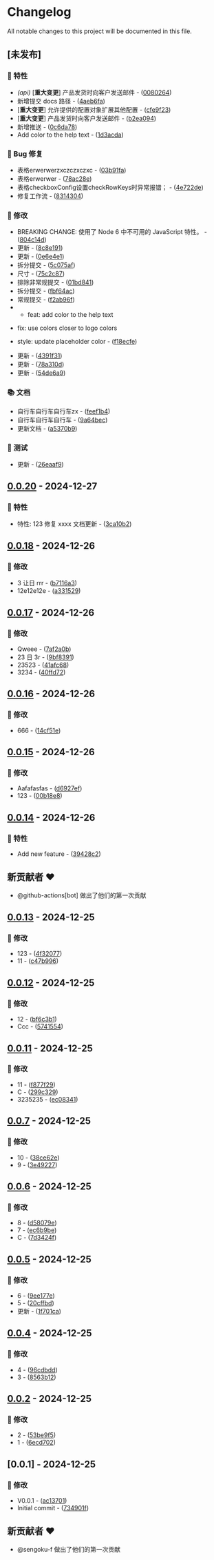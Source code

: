 # Changelog

All notable changes to this project will be documented in this file.

## [未发布]

### 🚀 特性

- *(api)* [**重大变更**] 产品发货时向客户发送邮件 - ([0080264](https://github.com/sengoku-f/auto-release-changelog/commit/0080264687af9b7fdf7ffc46f55e1ac9fb665b19))
- 新增提交 docs 路径 - ([4aeb6fa](https://github.com/sengoku-f/auto-release-changelog/commit/4aeb6fa8839930a5f7794a3502d02598c71396a0))
- [**重大变更**] 允许提供的配置对象扩展其他配置 - ([cfe9f23](https://github.com/sengoku-f/auto-release-changelog/commit/cfe9f23bd080ee38e24ecf9bbcaf5f1e130d72c0))
- [**重大变更**] 产品发货时向客户发送邮件 - ([b2ea094](https://github.com/sengoku-f/auto-release-changelog/commit/b2ea094cca9f59db0390776650f8199891566c27))
- 新增推送 - ([0c6da78](https://github.com/sengoku-f/auto-release-changelog/commit/0c6da78b208e4c87dccd74c29b197a00085a8bce))
- Add color to the help text - ([1d3acda](https://github.com/sengoku-f/auto-release-changelog/commit/1d3acda8b4adf4daaf2bbd9270fd247178f09fbb))

### 🐛 Bug 修复

- 表格erwerwerzxczczxczxc - ([03b91fa](https://github.com/sengoku-f/auto-release-changelog/commit/03b91fa9ee98d27098db32887dd47d670e271fc6))
- 表格erwerwer - ([78ac28e](https://github.com/sengoku-f/auto-release-changelog/commit/78ac28e0d1d8a47498d984f5a69bc01020c5d4f6))
- 表格checkboxConfig设置checkRowKeys时异常报错； - ([4e722de](https://github.com/sengoku-f/auto-release-changelog/commit/4e722de1888e9cefa5e4a2278d919499a60bcd26))
- 修复工作流 - ([8314304](https://github.com/sengoku-f/auto-release-changelog/commit/83143042ebb87ea3d1cddefd0957a54b58189176))

### 💼 修改

- BREAKING CHANGE: 使用了 Node 6 中不可用的 JavaScript 特性。 - ([804c14d](https://github.com/sengoku-f/auto-release-changelog/commit/804c14d537bf0a6f858265c13b5736ee24c4f8ce))
- 更新 - ([8c8e191](https://github.com/sengoku-f/auto-release-changelog/commit/8c8e191fb68c746780fb5793d617acd79070cc4d))
- 更新 - ([0e6e4e1](https://github.com/sengoku-f/auto-release-changelog/commit/0e6e4e1329020753e2226914dce46ff639dea638))
- 拆分提交 - ([5c075af](https://github.com/sengoku-f/auto-release-changelog/commit/5c075af2b98b1cb539cf7fab8547b1db0facd8ed))
- 尺寸 - ([75c2c87](https://github.com/sengoku-f/auto-release-changelog/commit/75c2c87727ac32ed6025831399279bcdd4c8400f))
- 排除非常规提交 - ([01bd841](https://github.com/sengoku-f/auto-release-changelog/commit/01bd841e85b5262205172e8c1e14a14754b996f7))
- 拆分提交 - ([fbf64ac](https://github.com/sengoku-f/auto-release-changelog/commit/fbf64ac8023c21934923424059182ca47a9756d3))
- 常规提交 - ([f2ab96f](https://github.com/sengoku-f/auto-release-changelog/commit/f2ab96fb46d60b3a35580b2c833de73983183ff1))
- * feat: add color to the help text

* fix: use colors closer to logo colors

* style: update placeholder color - ([f18ecfe](https://github.com/sengoku-f/auto-release-changelog/commit/f18ecfe1d1a1f72b9bb4e10735ee8b21387f2aa6))
- 更新 - ([4391f31](https://github.com/sengoku-f/auto-release-changelog/commit/4391f3154179bbaa06af11d3f9daa74c048c4e1e))
- 更新 - ([78a310d](https://github.com/sengoku-f/auto-release-changelog/commit/78a310d925254f4c1fd4fd3bc265f2f8fb072e57))
- 更新 - ([54de6a9](https://github.com/sengoku-f/auto-release-changelog/commit/54de6a9415a96ef26265a3e024e2536a58585966))

### 📚 文档

- 自行车自行车自行车zx - ([feef1b4](https://github.com/sengoku-f/auto-release-changelog/commit/feef1b4f2f792196a34e1675a64f59238f453604))
- 自行车自行车自行车 - ([9a64bec](https://github.com/sengoku-f/auto-release-changelog/commit/9a64bec2cd26e7678bb127cf0377d36dcd60d5e6))
- 更新文档 - ([a5370b9](https://github.com/sengoku-f/auto-release-changelog/commit/a5370b9345bf5714644c86bef451100f4cdec888))

### 🧪 测试

- 更新 - ([26eaaf9](https://github.com/sengoku-f/auto-release-changelog/commit/26eaaf9331fc61380b6b0190f8aee5d3b6186d96))

## [0.0.20](https://github.com/sengoku-f/auto-release-changelog/compare/v0.0.19..v0.0.20) - 2024-12-27

### 🚀 特性

- 特性: 123
修复 xxxx
文档更新 - ([3ca10b2](https://github.com/sengoku-f/auto-release-changelog/commit/3ca10b2bd9bcadf662f8d1d07785e65a05c00e56))

## [0.0.18](https://github.com/sengoku-f/auto-release-changelog/compare/v0.0.17..v0.0.18) - 2024-12-26

### 💼 修改

- 3 让日 rrr - ([b7116a3](https://github.com/sengoku-f/auto-release-changelog/commit/b7116a3c52a00ec417e364d57bea8f1237e0f720))
- 12e12e12e - ([a331529](https://github.com/sengoku-f/auto-release-changelog/commit/a33152998e02e949cf652c7bd947e52914f3f124))

## [0.0.17](https://github.com/sengoku-f/auto-release-changelog/compare/v0.0.16..v0.0.17) - 2024-12-26

### 💼 修改

- Qweee - ([7af2a0b](https://github.com/sengoku-f/auto-release-changelog/commit/7af2a0bc03f36dac52a3f71e1886281181769874))
- 23 日 3r - ([9bf8391](https://github.com/sengoku-f/auto-release-changelog/commit/9bf8391ac769c2c21b4cede83962f4bb10a07b15))
- 23523 - ([41afc68](https://github.com/sengoku-f/auto-release-changelog/commit/41afc682d85a995e55178a81f2dd0e2f75787839))
- 3234 - ([40ffd72](https://github.com/sengoku-f/auto-release-changelog/commit/40ffd726bce98209a2a797a5a4e37e3924fd0868))

## [0.0.16](https://github.com/sengoku-f/auto-release-changelog/compare/v0.0.15..v0.0.16) - 2024-12-26

### 💼 修改

- 666 - ([14cf51e](https://github.com/sengoku-f/auto-release-changelog/commit/14cf51e743eaa4475db2181d85731faefeb07edd))

## [0.0.15](https://github.com/sengoku-f/auto-release-changelog/compare/v0.0.14..v0.0.15) - 2024-12-26

### 💼 修改

- Aafafasfas - ([d6927ef](https://github.com/sengoku-f/auto-release-changelog/commit/d6927efaefdaeb4ec3644e03b8e57c6302775219))
- 123 - ([00b18e8](https://github.com/sengoku-f/auto-release-changelog/commit/00b18e8693ca18a744d1ffc5fe4fd3257c75dd06))

## [0.0.14](https://github.com/sengoku-f/auto-release-changelog/compare/v0.0.13..v0.0.14) - 2024-12-26

### 🚀 特性

- Add new feature - ([39428c2](https://github.com/sengoku-f/auto-release-changelog/commit/39428c21a021eb575943270d42d629095e38fd9d))

## 新贡献者 ❤️

* @github-actions[bot] 做出了他们的第一次贡献
## [0.0.13](https://github.com/sengoku-f/auto-release-changelog/compare/v0.0.12..v0.0.13) - 2024-12-25

### 💼 修改

- 123 - ([4f32077](https://github.com/sengoku-f/auto-release-changelog/commit/4f32077f80d0c6499e01ba9de235a9a329f7eeaf))
- 11 - ([c47b996](https://github.com/sengoku-f/auto-release-changelog/commit/c47b996bdb5dab8d3e0f699e3ce4e3f83d6a6a63))

## [0.0.12](https://github.com/sengoku-f/auto-release-changelog/compare/v0.0.11..v0.0.12) - 2024-12-25

### 💼 修改

- 12 - ([bf6c3b1](https://github.com/sengoku-f/auto-release-changelog/commit/bf6c3b16e3242e9c1f2df717983ef06155d6df65))
- Ccc - ([5741554](https://github.com/sengoku-f/auto-release-changelog/commit/574155456293ac4a7f3592fd929d25f9ecb3a1b0))

## [0.0.11](https://github.com/sengoku-f/auto-release-changelog/compare/v0.0.7..v0.0.11) - 2024-12-25

### 💼 修改

- 11 - ([f877f29](https://github.com/sengoku-f/auto-release-changelog/commit/f877f298fe865b49722c18670ef4f2780502c10d))
- C - ([299c329](https://github.com/sengoku-f/auto-release-changelog/commit/299c329126eeaebf5eb6cd929697ff721803f673))
- 3235235 - ([ec08341](https://github.com/sengoku-f/auto-release-changelog/commit/ec08341062dcb37c18a19a9187c507ff17853f52))

## [0.0.7](https://github.com/sengoku-f/auto-release-changelog/compare/v0.0.6..v0.0.7) - 2024-12-25

### 💼 修改

- 10 - ([38ce62e](https://github.com/sengoku-f/auto-release-changelog/commit/38ce62eff5011d55c7e7bdc96ba4d4ffe78066be))
- 9 - ([3e49227](https://github.com/sengoku-f/auto-release-changelog/commit/3e49227fbdd048d4bb581dcd6cba3f52d2c9e16d))

## [0.0.6](https://github.com/sengoku-f/auto-release-changelog/compare/v0.0.5..v0.0.6) - 2024-12-25

### 💼 修改

- 8 - ([d58079e](https://github.com/sengoku-f/auto-release-changelog/commit/d58079e8bf0ee216a635b79b8e1cce8e29e7b550))
- 7 - ([ec6b9be](https://github.com/sengoku-f/auto-release-changelog/commit/ec6b9bec376df696e78b2afde16fdd2299a0d315))
- C - ([7d3424f](https://github.com/sengoku-f/auto-release-changelog/commit/7d3424f0a1e361b8391a102f19f9211fcb964683))

## [0.0.5](https://github.com/sengoku-f/auto-release-changelog/compare/v0.0.4..v0.0.5) - 2024-12-25

### 💼 修改

- 6 - ([9ee177e](https://github.com/sengoku-f/auto-release-changelog/commit/9ee177e076d9648c8a5114731964bb8c9a9bbe1b))
- 5 - ([20cffbd](https://github.com/sengoku-f/auto-release-changelog/commit/20cffbdf338e81b221a230c743a0e3b694ced073))
- 更新 - ([1f701ca](https://github.com/sengoku-f/auto-release-changelog/commit/1f701ca2fa7cf7daf784a52860cd03d45d8ffb8f))

## [0.0.4](https://github.com/sengoku-f/auto-release-changelog/compare/v0.0.2..v0.0.4) - 2024-12-25

### 💼 修改

- 4 - ([96cdbdd](https://github.com/sengoku-f/auto-release-changelog/commit/96cdbdd846fa844d242fdde69f3e3dbee1a17ffe))
- 3 - ([8563b12](https://github.com/sengoku-f/auto-release-changelog/commit/8563b12aac8dba897768858148013a05d17124fc))

## [0.0.2](https://github.com/sengoku-f/auto-release-changelog/compare/v0.0.1..v0.0.2) - 2024-12-25

### 💼 修改

- 2 - ([53be9f5](https://github.com/sengoku-f/auto-release-changelog/commit/53be9f57ffcf783f9ee881cc03d6d1c8dd2aab7f))
- 1 - ([6ecd702](https://github.com/sengoku-f/auto-release-changelog/commit/6ecd702e84d209e9c69587380b6fd9e24fa60ecf))

## [0.0.1] - 2024-12-25

### 💼 修改

- V0.0.1 - ([ac13701](https://github.com/sengoku-f/auto-release-changelog/commit/ac137012880217df499a7a1bcfc9cea91273567b))
- Initial commit - ([734901f](https://github.com/sengoku-f/auto-release-changelog/commit/734901fdca5b127e96da341b21eb6defd931271d))

## 新贡献者 ❤️

* @sengoku-f 做出了他们的第一次贡献
<!-- generated by git-cliff -->

